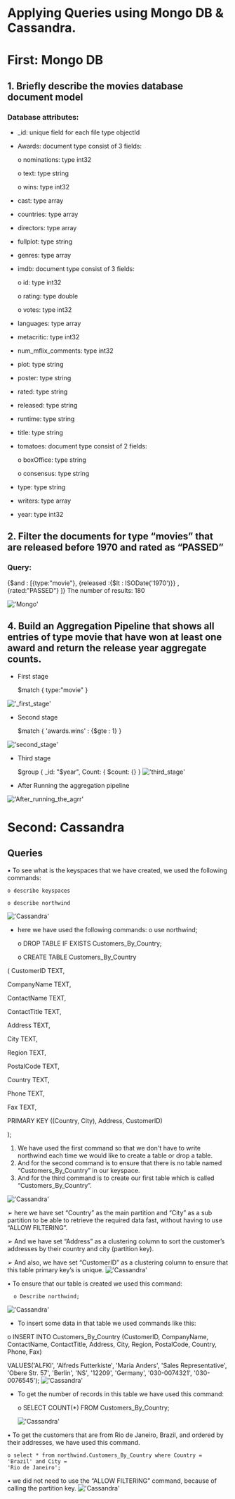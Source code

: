 # Applying Queries using Mongo DB & Cassandra. 


# First: Mongo DB
## 1. Briefly describe the movies database document model 
### Database attributes:
- _id: unique field for each file type objectId
- Awards: document type consist of 3 fields:

    o nominations: type int32

    o text: type string

    o wins: type int32

- cast: type array
- countries: type array
- directors: type array
- fullplot: type string
- genres: type array
- imdb: document type consist of 3 fields:

    o id: type int32

    o rating: type double

    o votes: type int32

- languages: type array
- metacritic: type int32
- num_mflix_comments: type int32
- plot: type string
- poster: type string
- rated: type string
- released: type string
- runtime: type string
- title: type string
- tomatoes: document type consist of 2 fields:

    o boxOffice: type string

    o consensus: type string
- type: type string
- writers: type array
- year: type int32



## 2. Filter the documents for type “movies” that are released before 1970 and rated as “PASSED” 
### Query:
{$and : [{type:"movie"}, {released :{$lt : ISODate('1970')}} , {rated:"PASSED"} ]}
The number of results: 180


!['Mongo'](pictures/Mongo_2.PNG)

## 4. Build an Aggregation Pipeline that shows all entries of type movie that have won at least one award and return the release year aggregate counts.
- First stage

    $match
    {
    type:"movie"
    }

!['_first_stage'](pictures/3_Mongo_first_stage.PNG)

- Second stage

    $match
    {
    'awards.wins' : {$gte : 1} 
    }

!['second_stage'](pictures/3_Mongo_second_stage.PNG)
 -   Third stage

      $group
      {
      _id: "$year",
      Count: { $count: {} 
      }
!['third_stage'](pictures/3_Mongo_third_stage.PNG)

- After Running the aggregation pipeline

!['After_running_the_agrr'](pictures/After_running_the_agrr.PNG)

# Second: Cassandra
## Queries

• To see what is the keyspaces that we have created, we used the following commands:

    o describe keyspaces

    o describe northwind

  !['Cassandra'](pictures/Cassandra_1.PNG)
- here we have used the following commands:
    o use northwind;

    o DROP TABLE IF EXISTS Customers_By_Country;

    o CREATE TABLE Customers_By_Country

( CustomerID TEXT,

 CompanyName TEXT,

 ContactName TEXT,

 ContactTitle TEXT,

 Address TEXT,

 City TEXT,

 Region TEXT,

 PostalCode TEXT,

 Country TEXT,

 Phone TEXT,

 Fax TEXT,

 PRIMARY KEY ((Country, City), Address, CustomerID)

);
1. We have used the first command so that we don't have to write northwind each time we would 
like to create a table or drop a table.
2. And for the second command is to ensure that there is no table named “Customers_By_Country” 
in our keyspace.
3. And for the third command is to create our first table which is called “Customers_By_Country”.

 !['Cassandra'](pictures/Cassandra_2.PNG)

➢ here we have set “Country” as the main partition 
and “City” as a sub partition to be able to retrieve the 
required data fast, without having to use “ALLOW 
FILTERING”.

➢ And we have set “Address” as a clustering column 
to sort the customer’s addresses by their country and 
city (partition key).

➢ And also, we have set “CustomerID” as a 
clustering column to ensure that this table primary 
key’s is unique.
 !['Cassandra'](pictures/Cassandra_3.PNG)

 • To ensure that our table is created we used this command:

      o Describe northwind;
 !['Cassandra'](pictures/Cassandra_4.PNG)

- To insert some data in that table we used commands like this:

o INSERT INTO Customers_By_Country (CustomerID, CompanyName, ContactName, 
ContactTitle, Address, City, Region, PostalCode, Country, Phone, Fax)

VALUES('ALFKI', 'Alfreds Futterkiste', 'Maria Anders', 'Sales Representative', 'Obere Str. 
57', 'Berlin', 'NS', '12209', 'Germany', '030-0074321', '030-0076545');
 !['Cassandra'](pictures/Cassandra_5.PNG)

- To get the number of records in this table we have used this command:

    o SELECT COUNT(*) FROM Customers_By_Country;

   !['Cassandra'](pictures/Cassandra_6.PNG)

• To get the customers that are from Rio de Janeiro, Brazil, and ordered by their addresses, we 
have used this command.

    o select * from northwind.Customers_By_Country where Country = 'Brazil' and City = 
    'Rio de Janeiro';

• we did not need to use the “ALLOW FILTERING” command, because of calling the partition 
key.
   !['Cassandra'](pictures/Cassandra_result.PNG)

  
